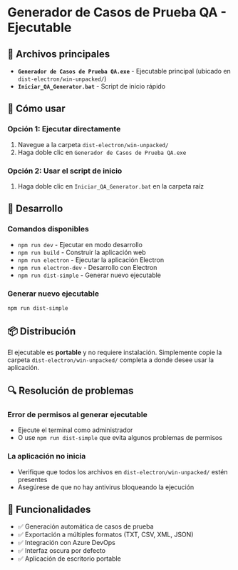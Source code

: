 # Generador de Casos de Prueba QA - Ejecutable

## 📁 Archivos principales

- **`Generador de Casos de Prueba QA.exe`** - Ejecutable principal (ubicado en `dist-electron/win-unpacked/`)
- **`Iniciar_QA_Generator.bat`** - Script de inicio rápido

## 🚀 Cómo usar

### Opción 1: Ejecutar directamente

1. Navegue a la carpeta `dist-electron/win-unpacked/`
2. Haga doble clic en `Generador de Casos de Prueba QA.exe`

### Opción 2: Usar el script de inicio

1. Haga doble clic en `Iniciar_QA_Generator.bat` en la carpeta raíz

## 🔧 Desarrollo

### Comandos disponibles

- `npm run dev` - Ejecutar en modo desarrollo
- `npm run build` - Construir la aplicación web
- `npm run electron` - Ejecutar la aplicación Electron
- `npm run electron-dev` - Desarrollo con Electron
- `npm run dist-simple` - Generar nuevo ejecutable

### Generar nuevo ejecutable

```bash
npm run dist-simple
```

## 📦 Distribución

El ejecutable es **portable** y no requiere instalación. Simplemente copie la carpeta `dist-electron/win-unpacked/` completa a donde desee usar la aplicación.

## 🔍 Resolución de problemas

### Error de permisos al generar ejecutable

- Ejecute el terminal como administrador
- O use `npm run dist-simple` que evita algunos problemas de permisos

### La aplicación no inicia

- Verifique que todos los archivos en `dist-electron/win-unpacked/` estén presentes
- Asegúrese de que no hay antivirus bloqueando la ejecución

## 🎯 Funcionalidades

- ✅ Generación automática de casos de prueba
- ✅ Exportación a múltiples formatos (TXT, CSV, XML, JSON)
- ✅ Integración con Azure DevOps
- ✅ Interfaz oscura por defecto
- ✅ Aplicación de escritorio portable
